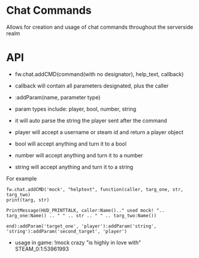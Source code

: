 # Chat Commands
Allows for creation and usage of chat commands throughout the serverside realm

# API
 - fw.chat.addCMD(command(with no designator), help_text, callback)
 - callback will contain all parameters designated, plus the caller
 - :addParam(name, parameter type)
 - param types include: player, bool, number, string
 - it will auto parse the string the player sent after the command

 - player will accept a username or steam id and return a player object
 - bool will accept anything and turn it to a bool
 - number will accept anything and turn it to a number
 - string will accept anything and turn it to a string

 For example

	fw.chat.addCMD('mock', "helptext", function(caller, targ_one, str, targ_two)
	print(targ, str)

	PrintMessage(HUD_PRINTTALK, caller:Name().." used mock! ".. targ_one:Name() .. " " .. str .. " " .. targ_two:Name())

	end):addParam('target_one', 'player'):addParam('string', 'string'):addParam('second_target', 'player')

- usage in game: !mock crazy "is highly in love with" STEAM_0:1:53961993
